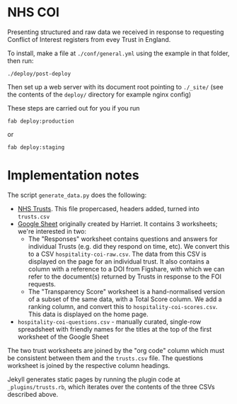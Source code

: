 NHS COI
=======

Presenting structured and raw data we received in response to
requesting Conflict of Interest registers from evey Trust in England.

To install, make a file at `./conf/general.yml` using the example in that folder, then run:

    ./deploy/post-deploy

Then set up a web server with its document root pointing to `./_site/`
(see the contents of the `deploy/` directory for example nginx config)

These steps are carried out for you if you run

    fab deploy:production

or

    fab deploy:staging


# Implementation notes

The script `generate_data.py` does the following:

* [NHS Trusts](https://nhsenglandfilestore.s3.amazonaws.com/ods/etr.csv). This file propercased, headers added, turned into `trusts.csv`
* [Google Sheet](https://docs.google.com/spreadsheets/d/1XYZZsRq50WsVjJfuCWNbEughXQqyiFJeW7tXGgdBv5I/) originally created by Harriet. It contains 3 worksheets; we're interested in two:
  * The "Responses" worksheet contains questions and answers for individual Trusts (e.g. did they respond on time, etc). We convert this to a CSV `hospitality-coi-raw.csv`. The data from this CSV is displayed on the page for an individual trust. It also contains a column with a reference to a DOI from Figshare, with which we can refer to the document(s) returned by Trusts in response to the FOI requests.
  * The "Transparency Score" worksheet is a hand-normalised version of a subset of the same data, with a Total Score column.  We add a ranking column, and convert this to `hospitality-coi-scores.csv`. This data is displayed on the home page.
* `hospitality-coi-questions.csv` - manually curated, single-row spreadsheet with friendly names for the titles at the top of the first worksheet of the Google Sheet

The two trust worksheets are joined by the "org code" column which must be consistent between them and the `trusts.csv` file.  The questions worksheet is joined by the respective column headings.

Jekyll generates static pages by running the plugin code at
`_plugins/trusts.rb`, which iterates over the contents of the three
CSVs described above.
